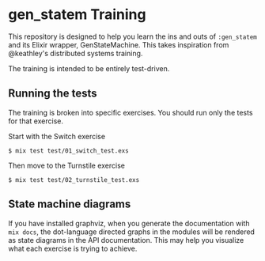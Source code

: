 # gen_statem Training

This repository is designed to help you learn the ins and outs of `:gen_statem`
and its Elixir wrapper, GenStateMachine. This takes inspiration from @keathley's
distributed systems training.

The training is intended to be entirely test-driven.

## Running the tests

The training is broken into specific exercises. You should run only the tests
for that exercise.

Start with the Switch exercise

```
$ mix test test/01_switch_test.exs
```

Then move to the Turnstile exercise

```
$ mix test test/02_turnstile_test.exs
```


## State machine diagrams

If you have installed graphviz, when you generate the documentation with `mix
docs`, the dot-language directed graphs in the modules will be rendered as state
diagrams in the API documentation. This may help you visualize what each
exercise is trying to achieve.
